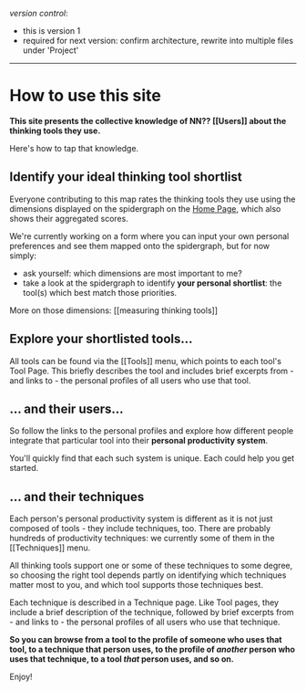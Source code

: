 *version control*: 

* this is version 1
* required for next version: confirm architecture, rewrite into multiple files under 'Project'
---
# How to use this site
**This site presents the collective knowledge of NN?? [[Users]] about the thinking tools they use.** 

Here's how to tap that knowledge.

## Identify your ideal thinking tool shortlist
Everyone contributing to this map rates the thinking tools they use using the dimensions displayed on the spidergraph on the [Home Page]([[README]]), which also shows their aggregated scores. 

We're currently working on a form where you can input your own personal preferences and see them mapped onto the spidergraph, but for now simply:
* ask yourself: which dimensions are most important to me?
* take a look at the spidergraph to identify **your personal shortlist**: the tool(s) which best match those priorities.

More on those dimensions: [[measuring thinking tools]]

## Explore your shortlisted tools... 
All tools can be found via the [[Tools]] menu, which points to each tool's Tool Page.  This briefly describes the tool and includes brief excerpts from - and links to - the personal profiles of all users who use that tool.

## ... and their users...
So follow the links to the personal profiles and explore how different people integrate that particular tool into their **personal productivity system**. 

You'll quickly find that each such system is unique. Each could help you get started.

## ... and their techniques
Each person's personal productivity system is different as it is not just composed of tools - they include techniques, too. There are probably hundreds of productivity techniques: we currently some of them in the [[Techniques]] menu. 

All thinking tools support one or some of these techniques to some degree, so choosing the right tool depends partly on identifying which techniques matter most to you, and which tool supports those techniques best.

Each technique is described in a Technique page. Like Tool pages, they include a brief description of the technique, followed by brief excerpts from - and links to - the personal profiles of all users who use that technique.

**So you can browse from a tool to the profile of someone who uses that tool, to a technique that person uses, to the profile of *another* person who uses that technique, to a tool *that* person uses, and so on.**

Enjoy!
